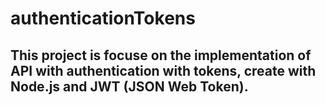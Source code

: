 # authenticationTokens

## This project is focuse on the implementation of API with authentication with tokens, create with Node.js and JWT (JSON Web Token).
